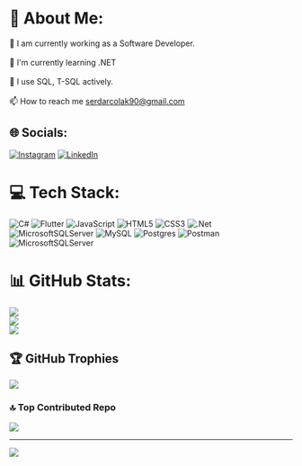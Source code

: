 # 💫 About Me:
🔭 I am currently working as a Software Developer.<br><br>🌱 I'm currently learning .NET <br><br>📝 I use SQL, T-SQL actively.<br><br>📫 How to reach me serdarcolak90@gmail.com


## 🌐 Socials:
[![Instagram](https://img.shields.io/badge/Instagram-%23E4405F.svg?logo=Instagram&logoColor=white)](https://www.instagram.com/serdarccolak/) [![LinkedIn](https://img.shields.io/badge/LinkedIn-%230077B5.svg?logo=linkedin&logoColor=white)](https://www.linkedin.com/in/serdarcolak/) 

# 💻 Tech Stack:
![C#](https://img.shields.io/badge/c%23-%23239120.svg?style=for-the-badge&logo=c-sharp&logoColor=white) ![Flutter](https://img.shields.io/badge/Flutter-%2302569B.svg?style=for-the-badge&logo=Flutter&logoColor=white) ![JavaScript](https://img.shields.io/badge/javascript-%23323330.svg?style=for-the-badge&logo=javascript&logoColor=%23F7DF1E) ![HTML5](https://img.shields.io/badge/html5-%23E34F26.svg?style=for-the-badge&logo=html5&logoColor=white) ![CSS3](https://img.shields.io/badge/css3-%231572B6.svg?style=for-the-badge&logo=css3&logoColor=white) ![.Net](https://img.shields.io/badge/.NET-5C2D91?style=for-the-badge&logo=.net&logoColor=white) ![MicrosoftSQLServer](https://img.shields.io/badge/Microsoft%20SQL%20Sever-CC2927?style=for-the-badge&logo=microsoft%20sql%20server&logoColor=white) ![MySQL](https://img.shields.io/badge/mysql-%2300f.svg?style=for-the-badge&logo=mysql&logoColor=white) ![Postgres](https://img.shields.io/badge/postgres-%23316192.svg?style=for-the-badge&logo=postgresql&logoColor=white) ![Postman](https://img.shields.io/badge/Postman-FF6C37?style=for-the-badge&logo=postman&logoColor=white) ![MicrosoftSQLServer](https://img.shields.io/badge/Microsoft%20SQL%20Server-CC2927?style=for-the-badge&logo=microsoft%20sql%20server&logoColor=white)
# 📊 GitHub Stats:
![](https://github-readme-stats.vercel.app/api?username=serdarcolak&theme=dracula&hide_border=false&include_all_commits=true&count_private=false)<br/>
![](https://github-readme-streak-stats.herokuapp.com/?user=serdarcolak&theme=dracula&hide_border=false)<br/>
![](https://github-readme-stats.vercel.app/api/top-langs/?username=serdarcolak&theme=dracula&hide_border=false&include_all_commits=true&count_private=false&layout=compact)

## 🏆 GitHub Trophies
![](https://github-profile-trophy.vercel.app/?username=serdarcolak&theme=radical&no-frame=false&no-bg=true&margin-w=4)

### 🔝 Top Contributed Repo
![](https://github-contributor-stats.vercel.app/api?username=serdarcolak&limit=5&theme=dracula&combine_all_yearly_contributions=true)

---
[![](https://visitcount.itsvg.in/api?id=serdarcolak&icon=6&color=1)](https://visitcount.itsvg.in)

<!-- Proudly created with GPRM ( https://gprm.itsvg.in ) -->


